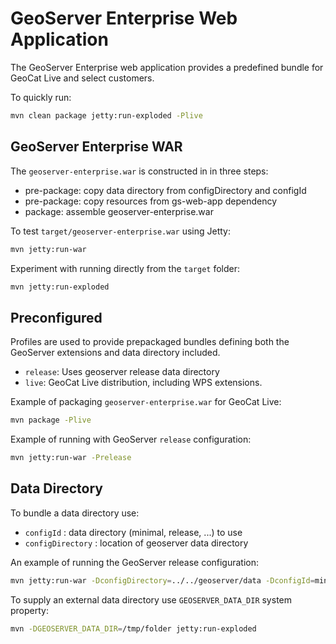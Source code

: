 # GeoServer Enterprise Web Application

The GeoServer Enterprise web application provides a predefined bundle for GeoCat Live and select customers.

To quickly run:

```bash
mvn clean package jetty:run-exploded -Plive
```

## GeoServer Enterprise WAR

The `geoserver-enterprise.war` is constructed in in three steps:

* pre-package: copy data directory from configDirectory and configId
* pre-package: copy resources from gs-web-app dependency
* package: assemble geoserver-enterprise.war

To test `target/geoserver-enterprise.war` using Jetty:

```bash
mvn jetty:run-war
```

Experiment with running directly from the `target` folder:

```bash
mvn jetty:run-exploded
```

## Preconfigured

Profiles are used to provide prepackaged bundles defining both the GeoServer extensions and data directory included.

* `release`: Uses geoserver release data directory
* `live`: GeoCat Live distribution, including WPS extensions.

Example of packaging `geoserver-enterprise.war` for GeoCat Live:

```bash
mvn package -Plive
```

Example of running with GeoServer `release` configuration:

```bash
mvn jetty:run-war -Prelease
```

## Data Directory

To bundle a data directory use:

* `configId` : data directory (minimal, release, ...) to use
* `configDirectory` : location of geoserver data directory

An example of running the GeoServer release configuration:

```bash
mvn jetty:run-war -DconfigDirectory=../../geoserver/data -DconfigId=minimal 
```

To supply an external data directory use `GEOSERVER_DATA_DIR` system property:

```bash
mvn -DGEOSERVER_DATA_DIR=/tmp/folder jetty:run-exploded
```
